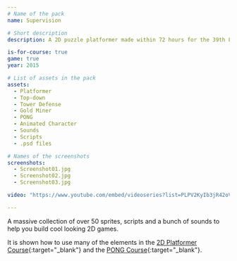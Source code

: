 ```yaml
---
# Name of the pack
name: Supervision

# Short description
description: A 2D puzzle platformer made within 72 hours for the 39th Ludum Dare.

is-for-course: true
game: true
year: 2015

# List of assets in the pack
assets:
  - Platformer
  - Top-down
  - Tower Defense
  - Gold Miner
  - PONG
  - Animated Character
  - Sounds
  - Scripts
  - .psd files

# Names of the screenshots
screenshots:
  - Screenshot01.jpg
  - Screenshot02.jpg
  - Screenshot03.jpg

video: "https://www.youtube.com/embed/videoseries?list=PLPV2KyIb3jR42oVBU6K2DIL6Y22Ry9J1c"

---
```


A massive collection of over 50 sprites, scripts and a bunch of sounds to help you build cool looking 2D games.

It is shown how to use many of the elements in the [2D Platformer Course](https://www.youtube.com/playlist?list=PLPV2KyIb3jR42oVBU6K2DIL6Y22Ry9J1c){:target="_blank"} and the [PONG Course](https://www.youtube.com/playlist?list=PLPV2KyIb3jR4_IYZY2V0G3IUYcx1zZkJe){:target="_blank"}. 

